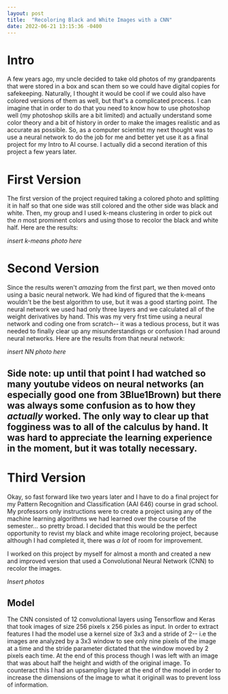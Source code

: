 ```yaml
---
layout: post
title:  "Recoloring Black and White Images with a CNN"
date: 2022-06-21 13:15:36 -0400
---
```


# Intro

A few years ago, my uncle decided to take old photos of my grandparents that were stored in a box and scan them so we could have digital copies for safekeeping. Naturally, I thought it would be cool if we could also have colored versions of them as well, but that's a complicated process. I can imagine that in order to do that you need to know how to use photoshop well (my photoshop skills are a bit limited) and actually understand some color theory and a bit of history in order to make the images realistic and as accurate as possible. So, as a computer scientist my next thought was to use a neural network 
to do the job for me and better yet use it as a final project for my Intro to AI course. I actually did a second iteration of this project a few years later. 

# First Version 

The first version of the project required taking a colored photo and splitting it in half so that one side was still colored and the other side was black and white. Then, my group and I used k-means clustering in order to pick out the *n* most prominent colors and using those to recolor the black and white half. Here are the results: 

*insert k-means photo here* 

# Second Version 

Since the results weren't *amazing* from the first part,  we then moved onto using a basic neural network. We had kind of figured that the k-means wouldn't be the best algorithm to use, but it was a good starting point. The neural network we used had only three layers and we calculated all of the weight derivatives by hand. This was my very frst time using a neural network and coding one from scratch-- it was a tedious process, but it was needed to finally clear up any misunderstandings or confusion I had around neural networks. Here are the results from that neural network: 

*insert NN photo here* 

## Side note: up until that point I had watched so many youtube videos on neural networks (an especially good one from 3Blue1Brown) but there was always some confusion as to how they *actually* worked. The only way to clear up that fogginess was to all of the calculus by hand. It was hard to appreciate the learning experience in the moment, but it was totally necessary. 

# Third Version 

Okay, so fast forward like two years later and I have to do a final project for my Pattern Recognition and Classification (AAI 646) course in grad school. My professors only instructions were to create a project using any of the machine learning algorithms we had learned over the course of the semester... so pretty broad. I decided that this would be the perfect opportunity to revist my black and white image recoloring project, because although I had completed it, there was *a* *lot* of room for improvement. 

I worked on this project by myself for almost a month and created a new and improved version that used a Convolutional Neural Network (CNN) to recolor the images. 

*Insert photos* 
## Model

The CNN consisted of 12 convolutional layers using Tensorflow and Keras that took images of size 256 pixels x 256 pixles as input. In order to extract features I had the model use a kernel size of 3x3 and a stride of 2-- i.e the images are analyzed by a 3x3 window to see only nine pixels of the image at a time and the stride parameter dictated that the window moved by 2 pixels each time. At the end of this process though I was left with an image that was about half the height and width of the original image. To counteract this I had an upsampling layer at the end of the model in order to increase the dimensions of the image to what it originall was to prevent loss of information. 

